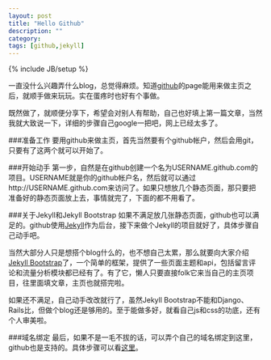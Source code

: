 ```yaml
---
layout: post
title: "Hello Github"
description: ""
category: 
tags: [github,jekyll]
---
```

{% include JB/setup %}

一直没什么兴趣弄什么blog，总觉得麻烦。知道[github](https://github.com/)的page能用来做主页之后，就顺手做来玩玩。实在蛋疼时也好有个事做。

既然做了，就顺便分享下，希望会对别人有帮助，自己也好填上第一篇文章，当然我就大致说一下，详细的步骤自己google一把吧，网上已经太多了。

###准备工作
要用github来做主页，首先当然要有个github帐户，然后会用git，只要有了这两个就可以开始了。

###开始动手
第一步，自然是在github创建一个名为USERNAME.github.com的项目。USERNAME就是你的github帐户名，然后就可以通过http://USERNAME.github.com来访问了。如果只想放几个静态页面，那只要把准备好的静态页面放上去，事情就完了，下面的都不用看了。

###关于Jekyll和Jekyll Bootstrap
如果不满足放几张静态页面，github也可以满足的。github使用[Jekyll](http://jekyllrb.com/)作为后台，接下来做个Jekyll的项目就好了，具体步骤自己动手吧。

当然大部分人只是想搭个blog什么的，也不想自己太累，那么就要向大家介绍[Jekyll Bootstrap](https://github.com/plusjade/jekyll-bootstrap)了，一个简单的框架，提供了一些页面主题和api，包括留言评论和流量分析模块都已经有了。有了它，懒人只要直接folk它来当自己的主页项目，往里面填文章，主页也就搭完啦。

如果还不满足，自己动手改改就行了，虽然Jekyll Bootstrap不能和Django、Rails比，但做个blog还是够用的。至于能做多好，就看自己js和css的功底，还有个人审美啦。

###域名绑定
最后，如果不是一毛不拔的话，可以弄个自己的域名绑定到这里，github也是支持的。具体步骤可以看[这里](https://help.github.com/articles/setting-up-a-custom-domain-with-pages)。
